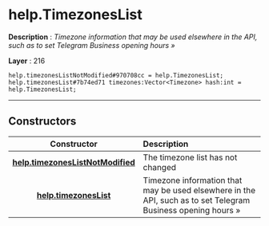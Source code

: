# help.TimezonesList

**Description** : *Timezone information that may be used elsewhere in the API, such as to set Telegram Business opening hours &raquo;*

**Layer** : 216

```tl
help.timezonesListNotModified#970708cc = help.TimezonesList;
help.timezonesList#7b74ed71 timezones:Vector<Timezone> hash:int = help.TimezonesList;
```

---

## Constructors

| Constructor | Description |
| :---: | :--- |
| [**help.timezonesListNotModified**](constructor/help.timezonesListNotModified) | The timezone list has not changed |
| [**help.timezonesList**](constructor/help.timezonesList) | Timezone information that may be used elsewhere in the API, such as to set Telegram Business opening hours » |